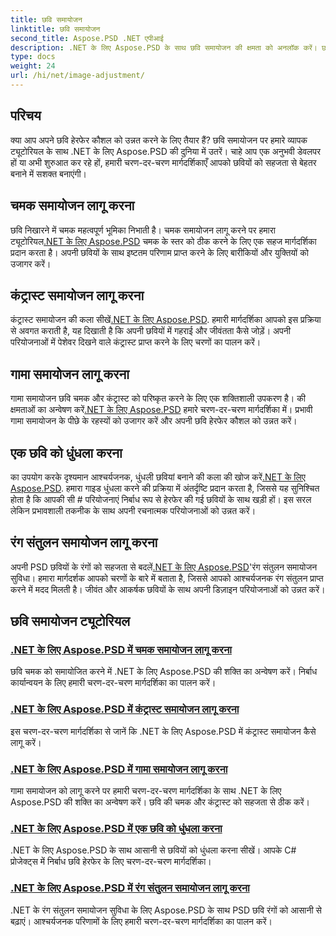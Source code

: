 ```yaml
---
title: छवि समायोजन
linktitle: छवि समायोजन
second_title: Aspose.PSD .NET एपीआई
description: .NET के लिए Aspose.PSD के साथ छवि समायोजन की क्षमता को अनलॉक करें। छवि हेरफेर में महारत हासिल करने के लिए चमक, कंट्रास्ट और रंग संतुलन पर ट्यूटोरियल देखें।
type: docs
weight: 24
url: /hi/net/image-adjustment/
---
```

## परिचय

क्या आप अपने छवि हेरफेर कौशल को उन्नत करने के लिए तैयार हैं? छवि समायोजन पर हमारे व्यापक ट्यूटोरियल के साथ .NET के लिए Aspose.PSD की दुनिया में उतरें। चाहे आप एक अनुभवी डेवलपर हों या अभी शुरुआत कर रहे हों, हमारी चरण-दर-चरण मार्गदर्शिकाएँ आपको छवियों को सहजता से बेहतर बनाने में सशक्त बनाएंगी।

## चमक समायोजन लागू करना

 छवि निखारने में चमक महत्वपूर्ण भूमिका निभाती है। चमक समायोजन लागू करने पर हमारा ट्यूटोरियल[.NET के लिए Aspose.PSD](./brightness-adjustment/) चमक के स्तर को ठीक करने के लिए एक सहज मार्गदर्शिका प्रदान करता है। अपनी छवियों के साथ इष्टतम परिणाम प्राप्त करने के लिए बारीकियों और युक्तियों को उजागर करें।

## कंट्रास्ट समायोजन लागू करना

 कंट्रास्ट समायोजन की कला सीखें[.NET के लिए Aspose.PSD](./contrast-adjustment/). हमारी मार्गदर्शिका आपको इस प्रक्रिया से अवगत कराती है, यह दिखाती है कि अपनी छवियों में गहराई और जीवंतता कैसे जोड़ें। अपनी परियोजनाओं में पेशेवर दिखने वाले कंट्रास्ट प्राप्त करने के लिए चरणों का पालन करें।

## गामा समायोजन लागू करना

गामा समायोजन छवि चमक और कंट्रास्ट को परिष्कृत करने के लिए एक शक्तिशाली उपकरण है। की क्षमताओं का अन्वेषण करें[.NET के लिए Aspose.PSD](./gamma-adjustment/) हमारे चरण-दर-चरण मार्गदर्शिका में। प्रभावी गामा समायोजन के पीछे के रहस्यों को उजागर करें और अपनी छवि हेरफेर कौशल को उन्नत करें।

## एक छवि को धुंधला करना

 का उपयोग करके दृश्यमान आश्चर्यजनक, धुंधली छवियां बनाने की कला की खोज करें[.NET के लिए Aspose.PSD](./blur-image/). हमारा गाइड धुंधला करने की प्रक्रिया में अंतर्दृष्टि प्रदान करता है, जिससे यह सुनिश्चित होता है कि आपकी सी # परियोजनाएं निर्बाध रूप से हेरफेर की गई छवियों के साथ खड़ी हों। इस सरल लेकिन प्रभावशाली तकनीक के साथ अपनी रचनात्मक परियोजनाओं को उन्नत करें।

## रंग संतुलन समायोजन लागू करना

 अपनी PSD छवियों के रंगों को सहजता से बदलें[.NET के लिए Aspose.PSD](./color-balance-adjustment/)'रंग संतुलन समायोजन सुविधा। हमारा मार्गदर्शक आपको चरणों के बारे में बताता है, जिससे आपको आश्चर्यजनक रंग संतुलन प्राप्त करने में मदद मिलती है। जीवंत और आकर्षक छवियों के साथ अपनी डिज़ाइन परियोजनाओं को उन्नत करें।

## छवि समायोजन ट्यूटोरियल
### [.NET के लिए Aspose.PSD में चमक समायोजन लागू करना](./brightness-adjustment/)
छवि चमक को समायोजित करने में .NET के लिए Aspose.PSD की शक्ति का अन्वेषण करें। निर्बाध कार्यान्वयन के लिए हमारी चरण-दर-चरण मार्गदर्शिका का पालन करें।
### [.NET के लिए Aspose.PSD में कंट्रास्ट समायोजन लागू करना](./contrast-adjustment/)
इस चरण-दर-चरण मार्गदर्शिका से जानें कि .NET के लिए Aspose.PSD में कंट्रास्ट समायोजन कैसे लागू करें।
### [.NET के लिए Aspose.PSD में गामा समायोजन लागू करना](./gamma-adjustment/)
गामा समायोजन को लागू करने पर हमारी चरण-दर-चरण मार्गदर्शिका के साथ .NET के लिए Aspose.PSD की शक्ति का अन्वेषण करें। छवि की चमक और कंट्रास्ट को सहजता से ठीक करें।
### [.NET के लिए Aspose.PSD में एक छवि को धुंधला करना](./blur-image/)
.NET के लिए Aspose.PSD के साथ आसानी से छवियों को धुंधला करना सीखें। आपके C# प्रोजेक्ट्स में निर्बाध छवि हेरफेर के लिए चरण-दर-चरण मार्गदर्शिका।
### [.NET के लिए Aspose.PSD में रंग संतुलन समायोजन लागू करना](./color-balance-adjustment/)
.NET के रंग संतुलन समायोजन सुविधा के लिए Aspose.PSD के साथ PSD छवि रंगों को आसानी से बढ़ाएं। आश्चर्यजनक परिणामों के लिए हमारी चरण-दर-चरण मार्गदर्शिका का पालन करें।